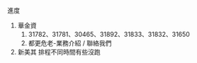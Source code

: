 進度

1. 華金資 
   1. 31782、31781、30465、31892、31833、31832、31650
   2. 都更危老-業務介紹 / 聯絡我們
3. 新美其 排程不同時間有些沒跑
